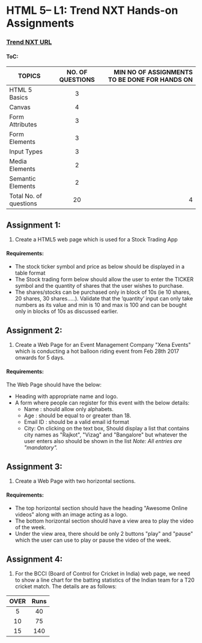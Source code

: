 # HTML 5– L1: Trend NXT Hands-on Assignments

### [Trend NXT URL](https://wipro365.sharepoint.com/sites/ku-practice4113/Pages/Learning%20Contents/HTML%205%20L1.aspx)
#### ToC:

| TOPICS                 | NO. OF QUESTIONS  | MIN NO OF ASSIGNMENTS TO BE DONE FOR HANDS ON  |
| ---------------------- |:-----------------:| ----------------------------------------------:|
| HTML 5 Basics          | 3                 |                                                |
| Canvas                 | 4                 |                                                |
| Form Attributes        | 3                 |                                                |
| Form Elements          | 3                 |                                                |
| Input Types            | 3                 |                                                |
| Media Elements         | 2                 |                                                |
| Semantic Elements      | 2                 |                                                |
| Total No. of questions | 20                |                                              4 |

## Assignment 1:
1. Create a HTML5 web page which is used for a Stock Trading App

#### Requirements:
* The stock ticker symbol and price as below should be displayed in a table format
* The Stock trading form below should allow the user to enter the TICKER symbol and the quantity of shares that the user wishes to purchase.
* The shares/stocks can be purchased only in block of 10s (ie 10 shares, 20 shares, 30 shares…..). Validate that the ‘quantity’ input can only take numbers as its value and min is 10 and max is 100 and can be bought only in blocks of 10s as discussed earlier.


## Assignment 2:
1. Create a Web Page for an Event Management Company "Xena Events" which is conducting a hot balloon riding event from Feb 28th 2017 onwards for 5 days.

#### Requirements:
The Web Page should have the below:
* Heading with appropriate name and logo.
*  A form where people can register for this event with the below details:
    - Name : should allow only alphabets.
    - Age : should be equal to or greater than 18.
    - Email ID : should be a valid email id format
    - City: On clicking on the text box, Should display a list that contains city names as "Rajkot", "Vizag" and "Bangalore" but whatever the user enters also should be shown in the list
_Note: All entries are "mandatory"._


## Assignment 3:
1. Create a Web Page with two horizontal sections.

#### Requirements:
* The top horizontal section should have the heading "Awesome Online videos" along with an image acting as a logo.
* The bottom horizontal section should have a view area to play the video of the week.
* Under the view area, there should be only 2 buttons "play" and "pause" which the user can use to play or pause the video of the week.


## Assignment 4:
1. For the BCCI (Board of Control for Cricket in India) web page, we need to show a line chart for the batting statistics of the Indian team for a T20 cricket match. The details are as follows:

| OVER | Runs |
|:----:|:----:|
| 5    | 40   |
| 10   | 75   |
| 15   | 140  |
